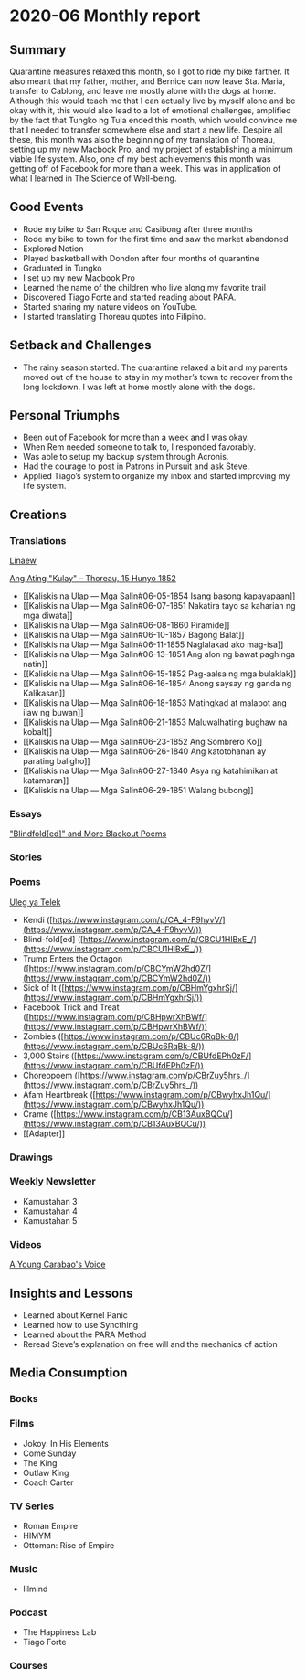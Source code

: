 # 2020-06 Monthly report

## Summary

Quarantine measures relaxed this month, so I got to ride my bike farther. It also meant that my father, mother, and Bernice can now leave Sta. Maria, transfer to Cablong, and leave me mostly alone with the dogs at home. Although this would teach me that I can actually live by myself alone and be okay with it, this would also lead to a lot of emotional challenges, amplified by the fact that Tungko ng Tula ended this month, which would convince me that I needed to transfer somewhere else and start a new life. Despire all these, this month was also the beginning of my translation of Thoreau, setting up my new Macbook Pro, and my project of establishing a minimum viable life system. Also, one of my best achievements this month was getting off of Facebook for more than a week. This was in application of what I learned in The Science of Well-being.

## Good Events

- Rode my bike to San Roque and Casibong after three months
- Rode my bike to town for the first time and saw the market abandoned
- Explored Notion
- Played basketball with Dondon after four months of quarantine
- Graduated in Tungko
- I set up my new Macbook Pro
- Learned the name of the children who live along my favorite trail
- Discovered Tiago Forte and started reading about PARA.
- Started sharing my nature videos on YouTube.
- I started translating Thoreau quotes into Filipino.

## Setback and Challenges

- The rainy season started. The quarantine relaxed a bit and my parents moved out of the house to stay in my mother’s town to recover from the long lockdown. I was left at home mostly alone with the dogs.

## Personal Triumphs

- Been out of Facebook for more than a week and I was okay.
- When Rem needed someone to talk to, I responded favorably.
- Was able to setup my backup system through Acronis.
- Had the courage to post in Patrons in Pursuit and ask Steve.
- Applied Tiago’s system to organize my inbox and started improving my life system.

## Creations

### Translations

[Linaew](https://mantaltaliwa.substack.com/p/linaew)

[Ang Ating "Kulay" – Thoreau, 15 Hunyo 1852](https://vinceimbat.com/ang-ating-kulay-thoreau-15-hunyo-1852/)

- [[Kaliskis na Ulap — Mga Salin#06-05-1854 Isang basong kapayapaan]]
- [[Kaliskis na Ulap — Mga Salin#06-07-1851 Nakatira tayo sa kaharian ng mga diwata]]
- [[Kaliskis na Ulap — Mga Salin#06-08-1860 Piramide]]
- [[Kaliskis na Ulap — Mga Salin#06-10-1857 Bagong Balat]]
- [[Kaliskis na Ulap — Mga Salin#06-11-1855 Naglalakad ako mag-isa]]
- [[Kaliskis na Ulap — Mga Salin#06-13-1851 Ang alon ng bawat paghinga natin]]
- [[Kaliskis na Ulap — Mga Salin#06-15-1852 Pag-aalsa ng mga bulaklak]]
- [[Kaliskis na Ulap — Mga Salin#06-16-1854 Anong saysay ng ganda ng Kalikasan]]
- [[Kaliskis na Ulap — Mga Salin#06-18-1853 Matingkad at malapot ang ilaw ng buwan]]
- [[Kaliskis na Ulap — Mga Salin#06-21-1853 Maluwalhating bughaw na kobalt]]
- [[Kaliskis na Ulap — Mga Salin#06-23-1852 Ang Sombrero Ko]]
- [[Kaliskis na Ulap — Mga Salin#06-26-1840 Ang katotohanan ay parating baligho]]
- [[Kaliskis na Ulap — Mga Salin#06-27-1840 Asya ng katahimikan at katamaran]]
- [[Kaliskis na Ulap — Mga Salin#06-29-1851 Walang bubong]]

### Essays

["Blindfold[ed]" and More Blackout Poems](https://vinceimbat.com/blindfolded-and-more-blackout-poems/)

### Stories

### Poems

[Uleg ya Telek](https://mantaltaliwa.substack.com/p/uleg-ya-telek)

- Kendi ([https://www.instagram.com/p/CA_4-F9hyvV/](https://www.instagram.com/p/CA_4-F9hyvV/))
- Blind-fold[ed] ([https://www.instagram.com/p/CBCU1HlBxE_/](https://www.instagram.com/p/CBCU1HlBxE_/))
- Trump Enters the Octagon ([https://www.instagram.com/p/CBCYmW2hd0Z/](https://www.instagram.com/p/CBCYmW2hd0Z/))
- Sick of It ([https://www.instagram.com/p/CBHmYgxhrSj/](https://www.instagram.com/p/CBHmYgxhrSj/))
- Facebook Trick and Treat ([https://www.instagram.com/p/CBHpwrXhBWf/](https://www.instagram.com/p/CBHpwrXhBWf/))
- Zombies ([https://www.instagram.com/p/CBUc6RqBk-8/](https://www.instagram.com/p/CBUc6RqBk-8/))
- 3,000 Stairs ([https://www.instagram.com/p/CBUfdEPh0zF/](https://www.instagram.com/p/CBUfdEPh0zF/))
- Choreopoem ([https://www.instagram.com/p/CBrZuy5hrs_/](https://www.instagram.com/p/CBrZuy5hrs_/))
- Afam Heartbreak ([https://www.instagram.com/p/CBwyhxJh1Qu/](https://www.instagram.com/p/CBwyhxJh1Qu/))
- Crame ([https://www.instagram.com/p/CB13AuxBQCu/](https://www.instagram.com/p/CB13AuxBQCu/))
- [[Adapter]]

### Drawings

### Weekly Newsletter

- Kamustahan 3
- Kamustahan 4
- Kamustahan 5

### Videos

[A Young Carabao's Voice](https://vinceimbat.com/a-young-carabaos-voice/)

## Insights and Lessons

- Learned about Kernel Panic
- Learned how to use Syncthing
- Learned about the PARA Method
- Reread Steve’s explanation on free will and the mechanics of action

## Media Consumption

### Books

### Films

- Jokoy: In His Elements
- Come Sunday
- The King
- Outlaw King
- Coach Carter

### TV Series

- Roman Empire
- HIMYM
- Ottoman: Rise of Empire

### Music

- Illmind

### Podcast

- The Happiness Lab
- Tiago Forte

### Courses


